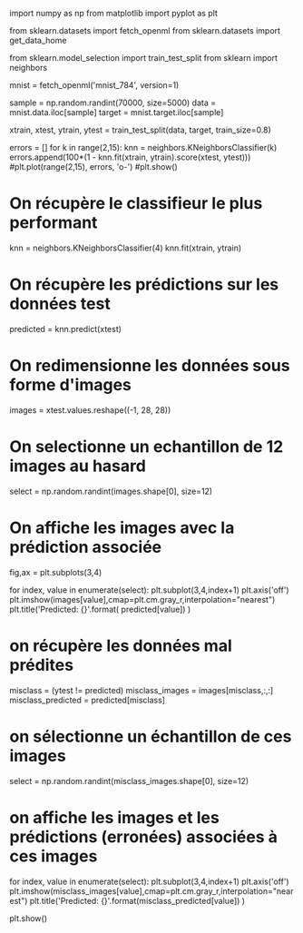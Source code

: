import numpy as np
from matplotlib import pyplot as plt

from sklearn.datasets import fetch_openml
from sklearn.datasets import get_data_home


from sklearn.model_selection import train_test_split
from sklearn import neighbors

mnist = fetch_openml('mnist_784', version=1)


sample = np.random.randint(70000, size=5000)
data = mnist.data.iloc[sample]
target = mnist.target.iloc[sample]

xtrain, xtest, ytrain, ytest = train_test_split(data, target, train_size=0.8)

errors = []
for k in range(2,15):
    knn = neighbors.KNeighborsClassifier(k)
    errors.append(100*(1 - knn.fit(xtrain, ytrain).score(xtest, ytest)))
#plt.plot(range(2,15), errors, 'o-')
#plt.show()

# On récupère le classifieur le plus performant
knn = neighbors.KNeighborsClassifier(4)
knn.fit(xtrain, ytrain)

# On récupère les prédictions sur les données test
predicted = knn.predict(xtest)

# On redimensionne les données sous forme d'images
images = xtest.values.reshape((-1, 28, 28))

# On selectionne un echantillon de 12 images au hasard
select = np.random.randint(images.shape[0], size=12)

# On affiche les images avec la prédiction associée
fig,ax = plt.subplots(3,4)

for index, value in enumerate(select):
    plt.subplot(3,4,index+1)
    plt.axis('off')
    plt.imshow(images[value],cmap=plt.cm.gray_r,interpolation="nearest")
    plt.title('Predicted: {}'.format( predicted[value]) )

# on récupère les données mal prédites 
misclass = (ytest != predicted)
misclass_images = images[misclass,:,:]
misclass_predicted = predicted[misclass]

# on sélectionne un échantillon de ces images
select = np.random.randint(misclass_images.shape[0], size=12)

# on affiche les images et les prédictions (erronées) associées à ces images
for index, value in enumerate(select):
    plt.subplot(3,4,index+1)
    plt.axis('off')
    plt.imshow(misclass_images[value],cmap=plt.cm.gray_r,interpolation="nearest")
    plt.title('Predicted: {}'.format(misclass_predicted[value]) )

plt.show()
